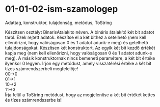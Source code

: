 # 01-01-02-ism-szamologep
Adattag, konstruktor, tulajdonság, metódus, ToString

Készítsen osztályt BinarisAtalakito néven. A bináris átalakító két bit adatot tárol. Ezek rejtett adatok. Készítse el a két bithez a setelhető (nem kell ellenőrizni, hogy valóságosan 0 és 1 adatot adunk-e meg) és getelhető tulajdonságokat. Készítsen két konstruktort. Az egyik két bit kezdő értékét kapja meg (nem kell ellenőrizni, hogy valóságosan 0 és 1 adatot adunk-e meg). A másik konstruktornak nincs bemeneti paramétere, a két bit értéke ilyenkor 0 legyen. Írjon egy metódust, amely visszatérési értéke a két bit tízes számrendszerbeli megfelelője!  
00->0  
01->1  
10->2  
11->3  
Írja felül a ToString metódust, hogy az megjelenítse a két bit értékét kettes és tízes számrendszerbe is!


